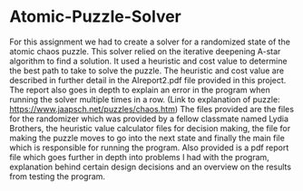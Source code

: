 # Atomic-Puzzle-Solver
For this assignment we had to create a solver for a randomized state of the atomic chaos puzzle. This solver relied on the iterative deepening A-star algorithm to find a solution. It used a heuristic and cost value to determine the best path to take to solve the puzzle. The heuristic and cost value are described in further detail in the AIreport2.pdf file provided in this project. The report also goes in depth to explain an error in the program when running the solver multiple times in a row. (Link to explanation of puzzle: https://www.jaapsch.net/puzzles/chaos.htm)
The files provided are the files for the randomizer which was provided by a fellow classmate named Lydia Brothers, the heuristic value calculator files for decision making, the file for making the puzzle moves to go into the next state and finally the main file which is responsible for running the program. Also provided is a pdf report file which goes further in depth into problems I had with the program, explanation behind certain design decisions and an overview on the results from testing the program. 
